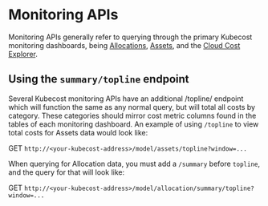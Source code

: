 # Monitoring APIs

Monitoring APIs generally refer to querying through the primary Kubecost monitoring dashboards, being [Allocations](/using-kubecost/navigating-the-kubecost-ui/cost-allocation/README.md), [Assets](/using-kubecost/navigating-the-kubecost-ui/assets.md), and the [Cloud Cost Explorer](/using-kubecost/navigating-the-kubecost-ui/cloud-costs-explorer/cloud-cost-metrics.md).

## Using the `summary/topline` endpoint

Several Kubecost monitoring APIs have an additional /topline/ endpoint which will function the same as any normal query, but will total all costs by category. These categories should mirror cost metric columns found in the tables of each monitoring dashboard. An example of using `/topline` to view total costs for Assets data would look like:

GET `http://<your-kubecost-address>/model/assets/topline?window=...`

When querying for Allocation data, you must add a `/summary` before `topline`, and the query for that will look like:

GET `http://<your-kubecost-address>/model/allocation/summary/topline?window=...`